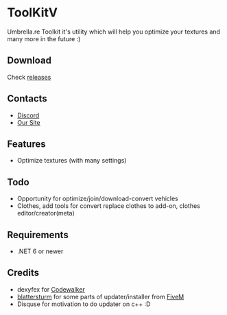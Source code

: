 # ToolKitV
Umbrella.re Toolkit it's utility which will help you optimize your textures and many more in the future :)

## Download
Check [releases](https://github.com/umbrellare/ToolKitV/releases)

## Contacts
- [Discord](https://discord.gg/8mEAy9a)
- [Our Site](https://umbrella.re)

## Features
- Optimize textures (with many settings)

## Todo
- Opportunity for optimize/join/download-convert vehicles
- Clothes, add tools for convert replace clothes to add-on, clothes editor/creator(meta)

## Requirements
- .NET 6 or newer

## Credits
 - dexyfex for [Codewalker](https://github.com/dexyfex/CodeWalker)
 - [blattersturm]( https://github.com/blattersturm) for some parts of updater/installer from [FiveM](https://github.com/citizenfx/fivem)
 - Disquse for motivation to do updater on c++ :D
